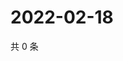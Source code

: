 # 2022-02-18

共 0 条

<!-- BEGIN WEIBO -->
<!-- 最后更新时间 Fri Feb 18 2022 01:10:35 GMT+0800 (China Standard Time) -->

<!-- END WEIBO -->
